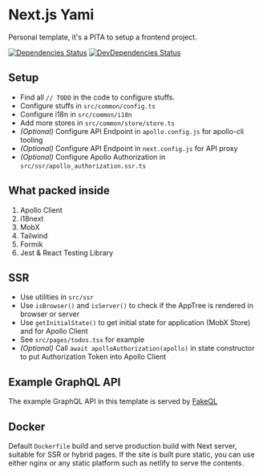 # Next.js Yami

Personal template, it's a PITA to setup a frontend project.

[![Dependencies Status](https://david-dm.org/suppayami/next-yami.svg)](https://david-dm.org/suppayami/next-yami) [![DevDependencies Status](https://david-dm.org/suppayami/next-yami/dev-status.svg)](https://david-dm.org/suppayami/next-yami?type=dev)

## Setup
- Find all `// TODO` in the code to configure stuffs.
- Configure stuffs in `src/common/config.ts`
- Configure i18n in `src/common/i18n`
- Add more stores in `src/common/store/store.ts`
- _(Optional)_ Configure API Endpoint in `apollo.config.js` for apollo-cli tooling
- _(Optional)_ Configure API Endpoint in `next.config.js` for API proxy
- _(Optional)_ Configure Apollo Authorization in `src/ssr/apollo_authorization.ssr.ts`

## What packed inside
1. Apollo Client
2. i18next
3. MobX
4. Tailwind
5. Formik
6. Jest & React Testing Library

## SSR
- Use utilities in `src/ssr`
- Use `isBrowser()` and `isServer()` to check if the AppTree is rendered in browser or server
- Use `getInitialState()` to get initial state for application (MobX Store) and for Apollo Client
- See `src/pages/todos.tsx` for example
- _(Optional)_ Call `await apolloAuthorization(apollo)` in state constructor to put Authorization Token into Apollo Client

## Example GraphQL API
The example GraphQL API in this template is served by [FakeQL](https://fakeql.com/)

## Docker
Default `Dockerfile` build and serve production build with Next server, suitable for SSR or hybrid pages. If the site is built pure static, you can use either nginx or any static platform such as netlify to serve the contents.
